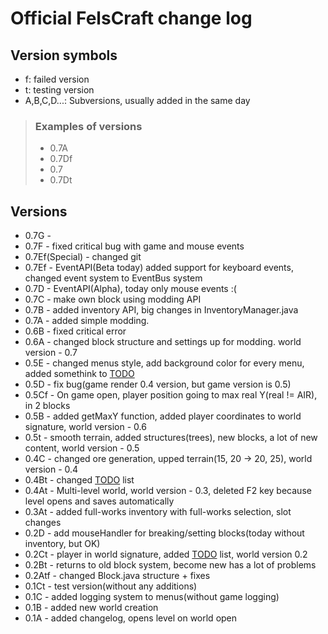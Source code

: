 # Official FelsCraft change log

## Version symbols

- f: failed version
- t: testing version
- A,B,C,D...: Subversions, usually added in the same day

> ### Examples of versions
> - 0.7A
> - 0.7Df
> - 0.7
> - 0.7Dt

## Versions
- 0.7G - 
- 0.7F - fixed critical bug with game and mouse events
- 0.7Ef(Special) - changed git
- 0.7Ef - EventAPI(Beta today) added support for keyboard events, changed event system to EventBus system
- 0.7D - EventAPI(Alpha), today only mouse events :(
- 0.7C - make own block using modding API
- 0.7B - added inventory API, big changes in InventoryManager.java
- 0.7A - added simple modding.
- 0.6B - fixed critical error
- 0.6A - changed block structure and settings up for modding. world version - 0.7
- 0.5E - changed menus style, add background color for every menu, added somethink to [TODO](TODO.md)
- 0.5D - fix bug(game render 0.4 version, but game version is 0.5)
- 0.5Cf - On game open, player position going to max real Y(real != AIR), in 2 blocks
- 0.5B - added getMaxY function, added player coordinates to world signature, world version - 0.6
- 0.5t - smooth terrain, added structures(trees), new blocks, a lot of new content, world version - 0.5
- 0.4C - changed ore generation, upped terrain(15, 20 ->  20, 25), world version - 0.4
- 0.4Bt - changed [TODO](TODO.md) list
- 0.4At - Multi-level world, world version - 0.3, deleted F2 key because level opens and saves automatically
- 0.3At - added full-works inventory with full-works selection, slot changes
- 0.2D - add mouseHandler for breaking/setting blocks(today without inventory, but OK)
- 0.2Ct - player in world signature, added [TODO](TODO.md) list, world version 0.2
- 0.2Bt - returns to old block system, become new has a lot of problems
- 0.2Atf - changed Block.java structure + fixes
- 0.1Ct - test version(without any additions)
- 0.1C - added logging system to menus(without game logging)
- 0.1B - added new world creation
- 0.1A - added changelog, opens level on world open
